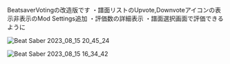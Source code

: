 BeatsaverVotingの改造版です
・譜面リストのUpvote,Downvoteアイコンの表示非表示のMod Settings追加
・評価数の詳細表示
・譜面選択画面で評価できるように

![Beat Saber 2023_08_15 20_45_24](https://github.com/scifiHerb/BeatSaverVoting/assets/109839172/086818c0-8415-4d46-bbcb-363ec20bde5b)

![Beat Saber 2023_08_15 16_34_42](https://github.com/scifiHerb/BeatSaverVoting/assets/109839172/91f56615-2a81-4b35-8606-b730f0f0c725)
